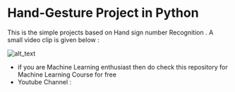 # Hand-Gesture Project in Python
This is the simple projects based on Hand sign number Recognition . 
A small video clip is given below :

![alt_text](https://github.com/harshitahluwalia7895/Hand-Gesture/blob/master/GIF_20190106_110113.gif)
* if you are Machine Learning enthusiast then do check this repository for Machine Learning Course for free 
* Youtube Channel : 

